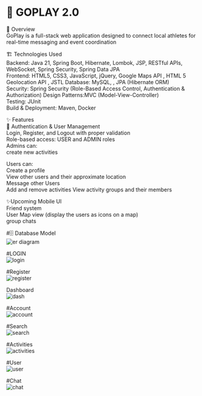 # 🚀 GOPLAY 2.0  
📖 Overview  
GoPlay is a full-stack web application designed to connect local athletes for real-time messaging and event coordination

🏗️ Technologies Used  
Backend: Java 21, Spring Boot, Hibernate, Lombok, JSP, RESTful APIs, WebSocket, Spring Security, Spring Data JPA  
Frontend: HTML5, CSS3, JavaScript, jQuery, Google Maps API , HTML 5 Geolocation API  , JSTL
Database: MySQL, , JPA (Hibernate ORM)  
Security: Spring Security (Role-Based Access Control, Authentication & Authorization)
Design Patterns:MVC (Model-View-Controller)   
Testing: JUnit  
Build & Deployment: Maven, Docker  
  
✨ Features  
🔑 Authentication & User Management  
Login, Register, and Logout with proper validation  
Role-based access: USER and ADMIN roles  
Admins can:  
create new activities  

Users can:  
Create a profile  
View other users and their approximate location  
Message other Users  
Add and remove activities 
View activity groups and their members 


✨Upcoming
Mobile UI  
Friend system  
User Map view (display the users as icons on a map)  
group chats   

#🗄️ Database Model  
![er diagram](https://github.com/user-attachments/assets/275a56a8-98f6-4695-90e3-c6e55cdc613c)


#LOGIN  
![login](https://github.com/user-attachments/assets/1d7e7d72-572d-49b8-be76-821e7732ae1f)


#Register  
![register](https://github.com/user-attachments/assets/88591d02-9e0c-44e5-81e7-f038e1aa1b12)

Dashboard  
![dash](https://github.com/user-attachments/assets/de5f8cbc-ef41-4c66-8f80-68a4c0ec49a1)


#Account  
![account](https://github.com/user-attachments/assets/45254994-e503-450b-9385-5998095d8c24)

#Search  
![search](https://github.com/user-attachments/assets/3bf7828a-dbf3-46e3-bed8-b829d1ca76a8)

#Activities  
![activities](https://github.com/user-attachments/assets/8bafda8b-3489-4fa2-ba9b-901ee0f83584)

#User  
![user](https://github.com/user-attachments/assets/f9e616f4-7b35-4baf-89b0-8422b9d9c6e1)

#Chat   
![chat](https://github.com/user-attachments/assets/c238a89e-7a96-46ee-9d23-5872addd15a8)





